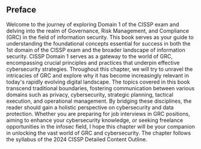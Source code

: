 ## Preface ##

Welcome to the journey of exploring Domain 1 of the CISSP exam and delving into the realm of Governance, Risk Management, and Compliance (GRC) in the field of information security. This book serves as your guide to understanding the foundational concepts essential for success in both the 1st domain of the CISSP exam and the broader landscape of information security.
CISSP Domain 1 serves as a gateway to the world of GRC, encompassing crucial principles and practices that underpin effective cybersecurity strategies. Throughout this chapter, we will try to unravel the intricacies of GRC and explore why it has become increasingly relevant in today's rapidly evolving digital landscape.
The topics covered in this book transcend traditional boundaries, fostering communication between various domains such as privacy, cybersecurity, strategic planning, tactical execution, and operational management. By bridging these disciplines, the reader should gain a holistic perspective on cybersecurity and data protection.
Whether you are preparing for job interviews in GRC positions, aiming to enhance your cybersecurity knowledge, or seeking freelance opportunities in the infosec field, I hope this chapter will be your companion in unlocking the vast world of GRC and cybersecurity. 
The chapter follows the syllabus of the 2024 CISSP Detailed Content Outline.

